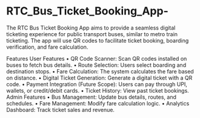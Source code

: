 # RTC_Bus_Ticket_Booking_App-

The RTC Bus Ticket Booking App aims to provide a seamless digital ticketing experience for 
public transport buses, similar to metro train ticketing. The app will use QR codes to 
facilitate ticket booking, boarding verification, and fare calculation. 

Features 
User Features 
• QR Code Scanner: Scan QR codes installed on buses to fetch bus details. 
• Route Selection: Users select boarding and destination stops. 
• Fare Calculation: The system calculates the fare based on distance. 
• Digital Ticket Generation: Generate a digital ticket with a QR code. 
• Payment Integration (Future Scope): Users can pay through UPI, wallets, or 
credit/debit cards. 
• Ticket History: View past ticket bookings. 
Admin Features 
• Bus Management: Update bus details, routes, and schedules. 
• Fare Management: Modify fare calculation logic. 
• Analytics Dashboard: Track ticket sales and revenue. 
